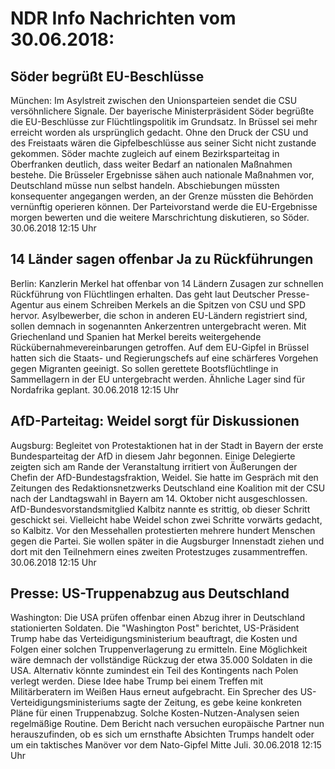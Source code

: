 # NDR Info Nachrichten vom 30.06.2018:


## Söder begrüßt EU-Beschlüsse
München: Im Asylstreit zwischen den Unionsparteien sendet die CSU versöhnlichere Signale. Der bayerische Ministerpräsident Söder begrüßte die EU-Beschlüsse zur Flüchtlingspolitik im Grundsatz. In Brüssel sei mehr erreicht worden als ursprünglich gedacht. Ohne den Druck der CSU und des Freistaats wären die Gipfelbeschlüsse aus seiner Sicht nicht zustande gekommen. Söder machte zugleich auf einem Bezirksparteitag in Oberfranken deutlich, dass weiter Bedarf an nationalen Maßnahmen bestehe. Die Brüsseler Ergebnisse sähen auch nationale Maßnahmen vor, Deutschland müsse nun selbst handeln. Abschiebungen müssten konsequenter angegangen werden, an der Grenze müssten die Behörden vernünftig operieren können. Der Parteivorstand werde die EU-Ergebnisse morgen bewerten und die weitere Marschrichtung diskutieren, so Söder. 30.06.2018 12:15 Uhr 

## 14 Länder sagen offenbar Ja zu Rückführungen
Berlin: Kanzlerin Merkel hat offenbar von 14 Ländern Zusagen zur schnellen Rückführung von Flüchtlingen erhalten. Das geht laut Deutscher Presse-Agentur aus einem Schreiben Merkels an die Spitzen von CSU und SPD hervor. Asylbewerber, die schon in anderen EU-Ländern registriert sind, sollen demnach in sogenannten Ankerzentren untergebracht weren. Mit Griechenland und Spanien hat Merkel bereits weitergehende Rückübernahmevereinbarungen getroffen. Auf dem EU-Gipfel in Brüssel hatten sich die Staats- und Regierungschefs auf eine schärferes Vorgehen gegen Migranten geeinigt. So sollen gerettete Bootsflüchtlinge in Sammellagern in der EU untergebracht werden. Ähnliche Lager sind für Nordafrika geplant. 30.06.2018 12:15 Uhr 

## AfD-Parteitag: Weidel sorgt für Diskussionen
Augsburg: Begleitet von Protestaktionen hat in der Stadt in Bayern der erste Bundesparteitag der AfD in diesem Jahr begonnen. Einige Delegierte zeigten sich am Rande der Veranstaltung irritiert von Äußerungen der Chefin der AfD-Bundestagsfraktion, Weidel. Sie hatte im Gespräch mit den Zeitungen des Redaktionsnetzwerks Deutschland eine Koalition mit der CSU nach der Landtagswahl in Bayern am 14. Oktober nicht ausgeschlossen. AfD-Bundesvorstandsmitglied Kalbitz nannte es strittig, ob dieser Schritt geschickt sei. Vielleicht habe Weidel schon zwei Schritte vorwärts gedacht, so Kalbitz. Vor den Messehallen  protestierten mehrere hundert Menschen gegen die Partei. Sie wollen später in die Augsburger Innenstadt ziehen und dort mit den Teilnehmern eines zweiten Protestzuges zusammentreffen. 30.06.2018 12:15 Uhr 

## Presse: US-Truppenabzug aus Deutschland
Washington: Die USA prüfen offenbar einen Abzug ihrer in Deutschland stationierten Soldaten. Die "Washington Post" berichtet, US-Präsident Trump habe das Verteidigungsministerium beauftragt, die Kosten und Folgen einer solchen Truppenverlagerung zu ermitteln. Eine Möglichkeit wäre demnach der vollständige Rückzug der etwa 35.000 Soldaten in die USA. Alternativ könnte zumindest ein Teil des Kontingents nach Polen verlegt werden. Diese Idee habe Trump bei einem Treffen mit Militärberatern im Weißen Haus erneut aufgebracht. Ein Sprecher des US-Verteidigungsministeriums sagte der Zeitung, es gebe keine konkreten Pläne für einen Truppenabzug. Solche Kosten-Nutzen-Analysen seien regelmäßige Routine. Dem Bericht nach versuchen europäische Partner nun herauszufinden, ob es sich um ernsthafte Absichten Trumps handelt oder um ein taktisches Manöver vor dem Nato-Gipfel Mitte Juli. 30.06.2018 12:15 Uhr 

